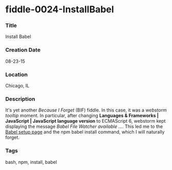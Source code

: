 fiddle-0024-InstallBabel
======

### Title

Install Babel


### Creation Date

08-23-15


### Location

Chicago, IL


### Description

It's yet another _Because I Forget_ (BIF) fiddle.  In this case, it was a _webstorm tooltip_ moment. In particular,
after changing **Languages & Frameworks | JavaScript | JavaScript language version** to ECMAScript 6, webstorm
kept displaying the message _Babel File Watcher available ..._. This led me to the
[Babel setup page](https://babeljs.io/docs/setup/#webstorm) and the npm babel install command, which I will
naturally forget.


### Tags

bash, npm, install, babel
